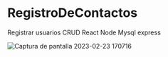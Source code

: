 # RegistroDeContactos
Registrar usuarios CRUD React Node Mysql express

![Captura de pantalla 2023-02-23 170716](https://user-images.githubusercontent.com/93270513/221053516-33d73ce9-b2bf-4a43-affd-9398ee6de937.png)
